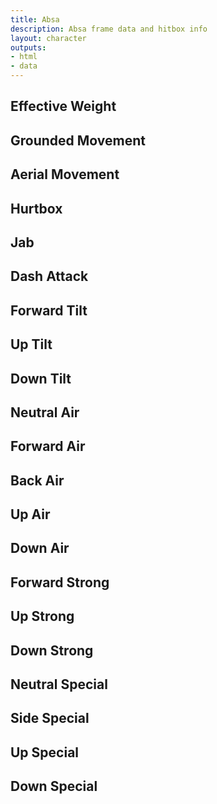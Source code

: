 ```yaml
---
title: Absa
description: Absa frame data and hitbox info
layout: character
outputs:
- html
- data
---
```


## Effective Weight
## Grounded Movement
## Aerial Movement
## Hurtbox

## Jab
## Dash Attack
## Forward Tilt
## Up Tilt
## Down Tilt

## Neutral Air
## Forward Air
## Back Air
## Up Air
## Down Air

## Forward Strong
## Up Strong
## Down Strong

## Neutral Special
## Side Special
## Up Special
## Down Special